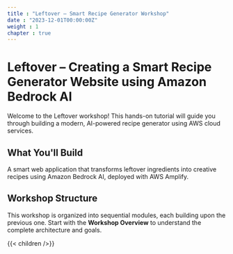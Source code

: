 ```yaml
---
title : "Leftover – Smart Recipe Generator Workshop"
date : "2023-12-01T00:00:00Z"
weight : 1
chapter : true
---
```


# Leftover – Creating a Smart Recipe Generator Website using Amazon Bedrock AI

Welcome to the Leftover workshop! This hands-on tutorial will guide you through building a modern, AI-powered recipe generator using AWS cloud services.

## What You'll Build

A smart web application that transforms leftover ingredients into creative recipes using Amazon Bedrock AI, deployed with AWS Amplify.

## Workshop Structure

This workshop is organized into sequential modules, each building upon the previous one. Start with the **Workshop Overview** to understand the complete architecture and goals.

{{< children />}}